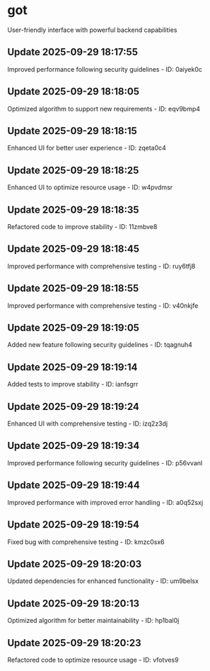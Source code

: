 # got
User-friendly interface with powerful backend capabilities

## Update 2025-09-29 18:17:55
Improved performance following security guidelines - ID: 0aiyek0c


## Update 2025-09-29 18:18:05
Optimized algorithm to support new requirements - ID: eqv9bmp4


## Update 2025-09-29 18:18:15
Enhanced UI for better user experience - ID: zqeta0c4


## Update 2025-09-29 18:18:25
Enhanced UI to optimize resource usage - ID: w4pvdmsr


## Update 2025-09-29 18:18:35
Refactored code to improve stability - ID: 11zmbve8


## Update 2025-09-29 18:18:45
Improved performance with comprehensive testing - ID: ruy6tfj8


## Update 2025-09-29 18:18:55
Improved performance with comprehensive testing - ID: v40nkjfe


## Update 2025-09-29 18:19:05
Added new feature following security guidelines - ID: tqagnuh4


## Update 2025-09-29 18:19:14
Added tests to improve stability - ID: ianfsgrr


## Update 2025-09-29 18:19:24
Enhanced UI with comprehensive testing - ID: izq2z3dj


## Update 2025-09-29 18:19:34
Improved performance following security guidelines - ID: p56vvanl


## Update 2025-09-29 18:19:44
Improved performance with improved error handling - ID: a0q52sxj


## Update 2025-09-29 18:19:54
Fixed bug with comprehensive testing - ID: kmzc0sx6


## Update 2025-09-29 18:20:03
Updated dependencies for enhanced functionality - ID: um9belsx


## Update 2025-09-29 18:20:13
Optimized algorithm for better maintainability - ID: hp1bal0j


## Update 2025-09-29 18:20:23
Refactored code to optimize resource usage - ID: vfotves9

